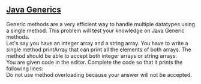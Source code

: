 ## **[Java Generics](https://www.hackerrank.com/challenges/java-generics)** 
Generic methods are a very efficient way to handle multiple datatypes using a single method. This problem will test your knowledge on Java Generic methods.<br>Let's say you have an integer array and a string array. You have to write a single method printArray that can print all the elements of both arrays. The method should be able to accept both integer arrays or string arrays.<br>You are given code in the editor. Complete the code so that it prints the following lines:<br>Do not use method overloading because your answer will not be accepted.<br>